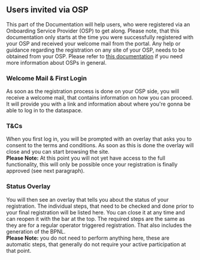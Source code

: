 ## Users invited via OSP
This part of the Documentation will help users, who were registered via an Onboarding Service Provider (OSP) to get along. Please note, that this documentation only starts at the time you were successfully registered with your OSP and received your welcome mail from the portal. Any help or guidance regarding the registration on any site of your OSP, needs to be obtained from your OSP. Please refer to [this documentation](/docs/developer/00.%20Personas/05.%20Onboarding%20Service%20Provider.md) if you need more information about OSPs in general. 

### Welcome Mail & First Login
As soon as the registration process is done on your OSP side, you will receive a welcome mail, that contains information on how you can proceed. It will provide you with a link and information about where you're gonna be able to log in to the dataspace. 

### T&Cs
When you first log in, you will be prompted with an overlay that asks you to consent to the terms and conditions. As soon as this is done the overlay will close and you can start browsing the site.
<br>
**Please Note:** At this point you will not yet have access to the full functionality, this will only be possible once your registration is finally approved (see next paragraph).

### Status Overlay
You will then see an overlay that tells you about the status of your registration. The individual steps, that need to be checked and done prior to your final registration will be listed here. You can close it at any time and can reopen it with the bar at the top. The required steps are the same as they are for a regular operator triggered registration. That also includes the generation of the BPNL.
<br>
**Please Note:** you do not need to perform anything here, these are automatic steps, that generally do not require your active participation at that point.
